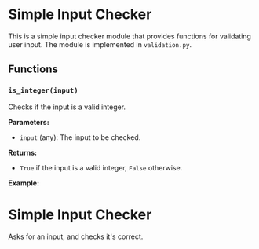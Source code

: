 # Simple Input Checker

This is a simple input checker module that provides functions for validating user input. The module is implemented in `validation.py`.

## Functions

### `is_integer(input)`

Checks if the input is a valid integer.

**Parameters:**
- `input` (any): The input to be checked.

**Returns:**
- `True` if the input is a valid integer, `False` otherwise.

**Example:**
# Simple Input Checker

Asks for an input, and checks it's correct.